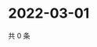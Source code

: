 # 2022-03-01

共 0 条

<!-- BEGIN WEIBO -->
<!-- 最后更新时间 Tue Mar 01 2022 21:15:54 GMT+0800 (China Standard Time) -->

<!-- END WEIBO -->
